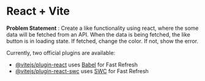 # React + Vite

**Problem Statement** : Create a like functionality using react, where the some data will be fetched from an API. When the data is being fetched, the like button is in loading state. If fetched, change the color. If not, show the error.

Currently, two official plugins are available:

- [@vitejs/plugin-react](https://github.com/vitejs/vite-plugin-react/blob/main/packages/plugin-react/README.md) uses [Babel](https://babeljs.io/) for Fast Refresh
- [@vitejs/plugin-react-swc](https://github.com/vitejs/vite-plugin-react-swc) uses [SWC](https://swc.rs/) for Fast Refresh
